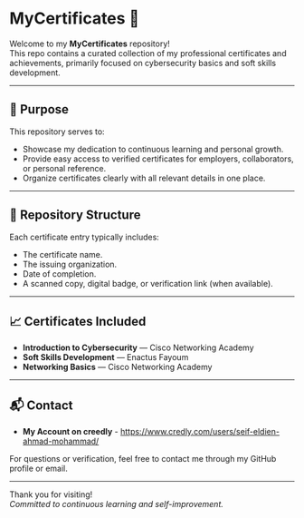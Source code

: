 # MyCertificates 📜

Welcome to my **MyCertificates** repository!  
This repo contains a curated collection of my professional certificates and achievements, primarily focused on cybersecurity basics and soft skills development.

---

## 🎯 Purpose

This repository serves to:  
- Showcase my dedication to continuous learning and personal growth.  
- Provide easy access to verified certificates for employers, collaborators, or personal reference.  
- Organize certificates clearly with all relevant details in one place.

---

## 📂 Repository Structure

Each certificate entry typically includes:  
- The certificate name.  
- The issuing organization.  
- Date of completion.  
- A scanned copy, digital badge, or verification link (when available).

---

## 📈 Certificates Included

- **Introduction to Cybersecurity** — Cisco Networking Academy  
- **Soft Skills Development** — Enactus Fayoum
- **Networking Basics** — Cisco Networking Academy

---

## 📬 Contact
- **My Account on creedly** - https://www.credly.com/users/seif-eldien-ahmad-mohammad/

For questions or verification, feel free to contact me through my GitHub profile or email.

---

Thank you for visiting!  
*Committed to continuous learning and self-improvement.*

